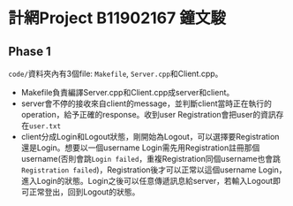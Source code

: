# 計網Project B11902167 鐘文駿

## Phase 1

`code/`資料夾內有3個file: `Makefile`, `Server.cpp`和Client.cpp。
- Makefile負責編譯Server.cpp和Client.cpp成server和client。
- server會不停的接收來自client的message，並判斷client當時正在執行的operation，給予正確的response。收到user Registration會把user的資訊存在`user.txt`
- client分成Login和Logout狀態，剛開始為Logout，可以選擇要Registration還是Login。想要以一個username Login需先用Registration註冊那個username(否則會跳`Login failed`，重複Registration同個username也會跳`Registration failed`)，Registration後才可以正常以這個username Login，進入Login的狀態。Login之後可以任意傳遞訊息給server，若輸入Logout即可正常登出，回到Logout的狀態。